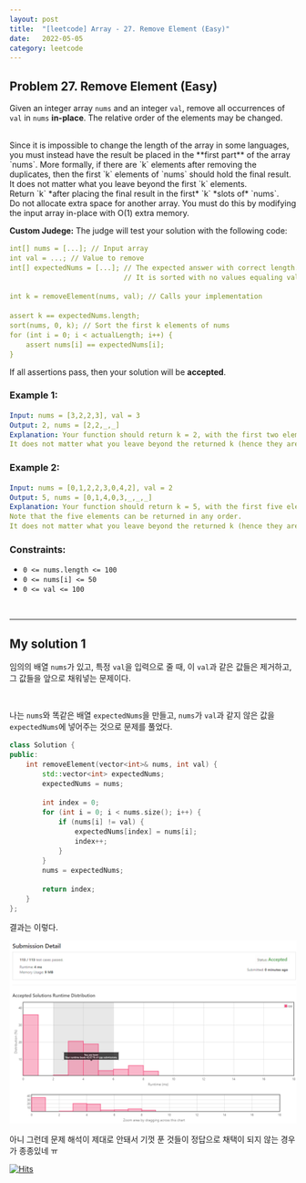 ```yaml
---
layout: post
title:  "[leetcode] Array - 27. Remove Element (Easy)"
date:   2022-05-05
category: leetcode
---
```


## Problem 27. Remove Element (Easy)
Given an integer array `nums` and an integer `val`, remove all occurrences of `val` in `nums` **in-place**. The relative order of the elements may be changed.

<br>
Since it is impossible to change the length of the array in some languages, you must instead have the result be placed in the **first part** of the array `nums`. More formally, if there are `k` elements after removing the duplicates, then the first `k` elements of `nums` should hold the final result. It does not matter what you leave beyond the first `k` elements.

<br>
Return `k` *after placing the final result in the first* `k` *slots of* `nums`.

<br>
Do not allocate extra space for another array. You must do this by modifying the input array in-place with O(1) extra memory.

**Custom Judege:**
The judge will test your solution with the following code:

```yaml
int[] nums = [...]; // Input array
int val = ...; // Value to remove
int[] expectedNums = [...]; // The expected answer with correct length.
                            // It is sorted with no values equaling val.

int k = removeElement(nums, val); // Calls your implementation

assert k == expectedNums.length;
sort(nums, 0, k); // Sort the first k elements of nums
for (int i = 0; i < actualLength; i++) {
    assert nums[i] == expectedNums[i];
}
```
If all assertions pass, then your solution will be **accepted**.

### Example 1:
```yaml
Input: nums = [3,2,2,3], val = 3
Output: 2, nums = [2,2,_,_]
Explanation: Your function should return k = 2, with the first two elements of nums being 2.
It does not matter what you leave beyond the returned k (hence they are underscores).
```

### Example 2:
```yaml
Input: nums = [0,1,2,2,3,0,4,2], val = 2
Output: 5, nums = [0,1,4,0,3,_,_,_]
Explanation: Your function should return k = 5, with the first five elements of nums containing 0, 0, 1, 3, and 4.
Note that the five elements can be returned in any order.
It does not matter what you leave beyond the returned k (hence they are underscores).
```

### Constraints:
* `0 <= nums.length <= 100`
* `0 <= nums[i] <= 50`
* `0 <= val <= 100`

<br>

---
## My solution 1

임의의 배열 `nums`가 있고, 특정 `val`을 입력으로 줄 때, 이 `val`과 같은 값들은 제거하고, 그 값들을 앞으로 채워넣는 문제이다. 

<br>

나는 `nums`와 똑같은 배열 `expectedNums`을 만들고, `nums`가 `val`과 같지 않은 값을 `expectedNums`에 넣어주는 것으로 문제를 풀었다.

```cpp
class Solution {
public:
    int removeElement(vector<int>& nums, int val) {
        std::vector<int> expectedNums;
        expectedNums = nums;

        int index = 0;
        for (int i = 0; i < nums.size(); i++) {
            if (nums[i] != val) {
                expectedNums[index] = nums[i];
                index++;
            }
        }
        nums = expectedNums;

        return index;
    }
};
```

결과는 이렇다.

![alt text](/public/img/leetcode/leetcode-array-6.png)

아니 그런데 문제 해석이 제대로 안돼서 기껏 푼 것들이 정답으로 채택이 되지 않는 경우가 종종있네 ㅠ

[![Hits](https://hits.seeyoufarm.com/api/count/incr/badge.svg?url=https%3A%2F%2Fundol26.github.io%2Fleetcode%2F2022%2F05%2F05%2Fleetcode-array6.html&count_bg=%2379C83D&title_bg=%23555555&icon=&icon_color=%23E7E7E7&title=hits&edge_flat=false)](https://hits.seeyoufarm.com)